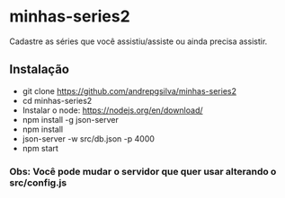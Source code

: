 # minhas-series2

Cadastre as séries que você assistiu/assiste ou ainda precisa assistir.

## Instalação
- git clone https://github.com/andrepgsilva/minhas-series2
- cd minhas-series2
- Instalar o node: https://nodejs.org/en/download/
- npm install -g json-server
- npm install
- json-server -w src/db.json -p 4000
- npm start

### Obs: Você pode mudar o servidor que quer usar alterando o src/config.js
